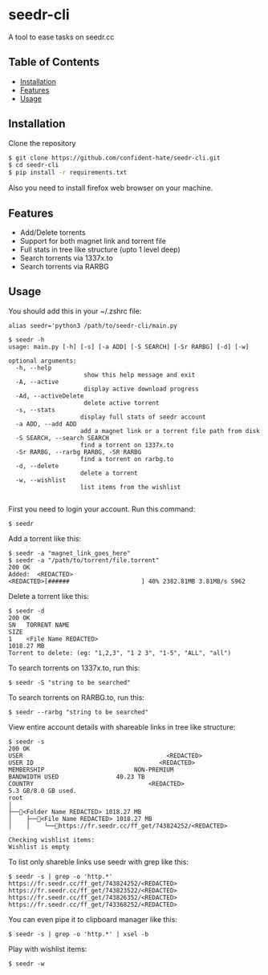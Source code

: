 # seedr-cli 
A tool to ease tasks on seedr.cc
## Table of Contents
  * [Installation](#installation)
  * [Features](#features)
  * [Usage](#usage)


## Installation
Clone the repository
```bash
$ git clone https://github.com/confident-hate/seedr-cli.git
$ cd seedr-cli
$ pip install -r requirements.txt 
```
Also you need to install firefox web browser on your machine.

## Features
  * Add/Delete torrents 
  * Support for both magnet link and torrent file
  * Full stats in tree like structure (upto 1 level deep)
  * Search torrents via 1337x.to
  * Search torrents via RARBG
  
## Usage

You should add this in your ~/.zshrc file:
```
alias seedr='python3 /path/to/seedr-cli/main.py
```

```
$ seedr -h
usage: main.py [-h] [-s] [-a ADD] [-S SEARCH] [-Sr RARBG] [-d] [-w]

optional arguments:
  -h, --help  
                     show this help message and exit
  -A, --active
                     display active download progress
  -Ad, --activeDelete
                     delete active torrent
  -s, --stats                                           
                    display full stats of seedr account
  -a ADD, --add ADD                            
                    add a magnet link or a torrent file path from disk
  -S SEARCH, --search SEARCH          
                    find a torrent on 1337x.to
  -Sr RARBG, --rarbg RARBG, -SR RARBG
                    find a torrent on rarbg.to
  -d, --delete 
                    delete a torrent
  -w, --wishlist
                    list items from the wishlist
  
 ```
 First you need to login your account. Run this command:
 ```
 $ seedr
 ```
 
Add a torrent like this:
 ```
 $ seedr -a "magnet_link_goes_here"
 $ seedr -a "/path/to/torrent/file.torrent"
 200 OK
 Added:  <REDACTED>
 <REDACTED>[######                    ] 40% 2382.81MB 3.81MB/s S962
 ```
 
Delete a torrent like this:
 ```
 $ seedr -d
 200 OK
SN   TORRENT NAME                                                                         SIZE    
1    <File Name REDACTED>                                                              1018.27 MB 
Torrent to delete: (eg: "1,2,3", "1 2 3", "1-5", "ALL", "all")
 ```

To search torrents on 1337x.to, run this:
```
$ seedr -S "string to be searched"
```

To search torrents on RARBG.to, run this:
```
$ seedr --rarbg "string to be searched"
```

View entire account details with shareable links in tree like structure:
```
$ seedr -s
200 OK
USER                                        <REDACTED>
USER ID                                   <REDACTED>
MEMBERSHIP                         NON-PREMIUM
BANDWIDTH USED                40.23 TB
COUNTRY                                <REDACTED>
5.3 GB/8.0 GB used.
root
│
├──📁<Folder Name REDACTED> 1018.27 MB
│    ├──📓<File Name REDACTED> 1018.27 MB
│    │    └──🔗https://fr.seedr.cc/ff_get/743824252/<REDACTED>

Checking wishlist items: 
Wishlist is empty
```

To list only shareble links use seedr with grep like this:
```
$ seedr -s | grep -o 'http.*'
https://fr.seedr.cc/ff_get/743824252/<REDACTED>
https://fr.seedr.cc/ff_get/743823522/<REDACTED>
https://fr.seedr.cc/ff_get/743826352/<REDACTED>
https://fr.seedr.cc/ff_get/743368252/<REDACTED>
```
You can even pipe it to clipboard manager like this:
```
$ seedr -s | grep -o 'http.*' | xsel -b
```

Play with wishlist items:
```
$ seedr -w
```
